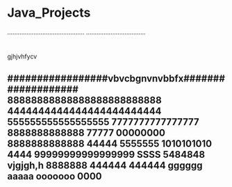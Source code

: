 # Java_Projects
............................................
..................................
#
gjhjvhfycv

#################vbvcbgnvnvbbfx###################
88888888888888888888888888
4444444444444444444444444
555555555555555555
7777777777777777
8888888888888
77777
00000000
8888888888888
44444
5555555
1010101010
4444
99999999999999999
SSSS
5484848
vjgjgh,h
8888888
444444
444444
gggggg
aaaaa
ooooooo
0000
----------------------
